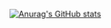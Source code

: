 [![Anurag's GitHub stats](https://github-readme-stats.vercel.app/api?username=LitTTian)](https://github.com/anuraghazra/github-readme-stats)

